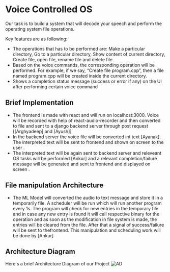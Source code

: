 
# Voice Controlled OS

Our task is to build a system that will decode your speech and perform the operating system file operations.

Key features are as following:

- The operations that has to be performed are: Make a particular directory, Go to a particular directory, Show content of current directory, Create file, open file, rename file and delete file.
- Based on the voice commands, the corresponding operation will be performed. For example, if we say, “Create file program.cpp”, then a file named program.cpp will be created inside the current directory.
- Shows a completion status message (success or error if any) on the UI after performing certain voice command


## Brief Implementation
- The frontend is made with react and will run on localhost:3000. Voice will be recorded with help of react-audio-recorder and then converted to file and sent to a django backend server through post request [[Arghyadeep] and [Ayush]]
- In the backend server the voice file will be converted int text [Ayanak]. The interpreted text will be sent to frontend and shown on screen to the user .
- The interpreted text will be again sent to backend server and releveant OS tasks will be performed [Ankur] and a relevant completion/failure message will be generated and sent to frontend and displayed on screen .

## File manipulation Architecture
- The ML Model will converted the audio to text message and store it in a temporarily file. A scheduler will be run which will run another program every 1s. The program will check for new entries in the temporary file and in case any new entry is found it will call respective binary for the operation and as soon as the modification in file system is made, the entries will be cleared from the file. After that a signal of success/failure will be sent to thefrontend. This manipulation and scheduling work will be done by [Ankur]

## Architecture Diagram

Here's a brief Architecture Diagram of our Project
![AD](https://res.cloudinary.com/dpcmfysrj/image/upload/v1707986936/ad2_tri9y1.jpg)
